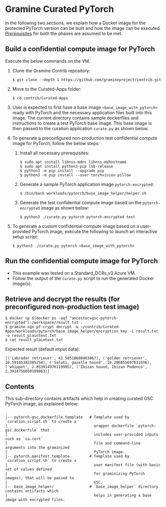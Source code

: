 # Gramine Curated PyTorch
In the following two sections, we explain how a Docker image for the protected PyTorch version can
be built and how the image can be executed.
[Prerequisites](https://github.com/gramineproject/contrib/tree/master/Curated-Apps/README.md) for
both the phases are assumed to be met.

## Build a confidential compute image for PyTorch
Execute the below commands on the VM.

1. Clone the Gramine Contrib repository:

       $ git clone --depth 1 https://github.com/gramineproject/contrib.git

2. Move to the Curated-Apps folder:

       $ cd contrib/Curated-Apps

3. User is expected to first have a base image `<base_image_with_pytorch>` ready with PyTorch and
   the necessary application files built into this image. The current directory contains sample
   dockerfiles and instructions to create a test PyTorch base image. This base image is then passed
   to the curation application `curate.py` as shown below.

5. To generate a preconfigured non-production test confidential compute image for PyTorch,  follow
   the below steps:
   1. Install all necessary prerequisites:

          $ sudo apt install libnss-mdns libnss-myhostname
          $ sudo apt install python3-pip lsb-release
          $ python3 -m pip install --upgrade pip
          $ python3 -m pip install --user torchvision pillow

   2. Generate a sample PyTorch application image `pytorch-encrypted`:

          $ /bin/bash workloads/pytorch/base_image_helper/helper.sh

   3. Generate the test confidential compute image based on the `pytorch-encrypted` image  as shown 
      below:

          $ python3 ./curate.py pytorch pytorch-encrypted test

6. To generate a custom confidential compute image based on a user-provided PyTorch image, execute
   the following to launch an interactive setup script:

       $ python3 ./curate.py pytorch <base_image_with_pytorch>

## Run the confidential compute image for PyTorch

- This example was tested on a Standard_DC8s_v3 Azure VM.
- Follow the output of the `curate.py` script to run the generated Docker image(s).

## Retrieve and decrypt the results (for preconfigured non-production test image)

    $ docker cp $(docker ps -aqf "ancestor=gsc-pytorch-encrypted"):/workspace/result.txt .
    $ gramine-sgx-pf-crypt decrypt -w ~/contrib/Curated-Apps/workloads/pytorch/base_image_helper/encryption_key -i result.txt -o result_plaintext.txt
    $ cat result_plaintext.txt

Expected result (default imput data):
    
    [('Labrador retriever', 41.58518600463867), ('golden retriever', 16.59165382385254), ('Saluki, gazelle hound', 16.286855697631836), ('whippet', 2.853914976119995), ('Ibizan hound, Ibizan Podenco', 2.3924756050109863)]

## Contents
This sub-directory contains artifacts which help in creating curated GSC PyTorch image, as explained
below:

    .
    |-- pytorch-gsc.dockerfile.template   # Template used by `curation_script.sh` to create a
    |                                       wrapper dockerfile `pytorch-gsc.dockerfile` that
    |                                       includes user-provided inputs such as `ca.cert`
    |                                       file and command-line arguments into the graminized
    |                                       PyTorch image.
    |-- pytorch.manifest.template         # Template used by `curation_script.sh` to create a
    |                                       user manifest file (with basic set of values defined
    |                                       for graminizing PyTorch images), that will be passed to
    |                                       GSC.
    |-- base_image_helper/                # `base_image_helper` directory contains artifacts which
    |                                       helps in generating a base image with encrypted files.
